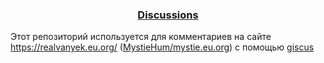 ### <p align=center>[Discussions](https://github.com/4vanyek/comments/discussions)</p>
Этот репозиторий используется для комментариев на сайте https://realvanyek.eu.org/ ([MystieHum/mystie.eu.org](https://github.com/MystieHum/mystie.eu.org)) с помощью [giscus](https://giscus.app)
